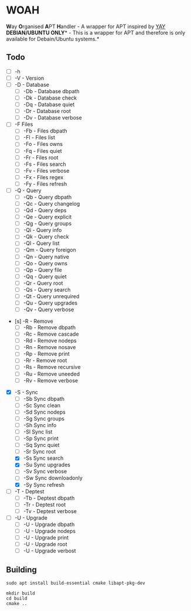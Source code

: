 # WOAH
**W**ay **O**rganised **A**PT **H**andler - A wrapper for APT inspired by [YAY](https://github.com/Jguer/yay/)
**DEBIAN/UBUNTU ONLY*** - This is a wrapper for APT and therefore is only available for Debain/Ubuntu systems.*

## Todo
- [ ] -h
- [ ] -V - Version
- [ ] -D - Database
	- [ ] -Db - Database dbpath
	- [ ] -Dk - Database check
	- [ ] -Dq - Database quiet
	- [ ] -Dr - Database root
	- [ ] -Dv - Database verbose
- [ ] -F Files
	- [ ] -Fb - Files dbpath
	- [ ] -Fl - Files list
	- [ ] -Fo - Files owns
	- [ ] -Fq - Files quiet
	- [ ] -Fr - Files root
	- [ ] -Fs - Files search
	- [ ] -Fv - Files verbose
	- [ ] -Fx - Files regex
	- [ ] -Fy - Files refresh
- [ ] -Q - Query
	- [ ] -Qb - Query dbpath
	- [ ] -Qc - Query changelog
	- [ ] -Qd - Query deps
	- [ ] -Qe - Query explicit
	- [ ] -Qg - Query groups
	- [ ] -Qi - Query info
	- [ ] -Qk - Query check
	- [ ] -Ql - Query list
	- [ ] -Qm - Query foreigon
	- [ ] -Qn - Query native
	- [ ] -Qo - Query owns
	- [ ] -Qp - Query file
	- [ ] -Qq - Query quiet
	- [ ] -Qr - Query root
	- [ ] -Qs - Query search
	- [ ] -Qt - Query unrequired
	- [ ] -Qu - Query upgrades
	- [ ] -Qv - Query verbose
- [s] -R - Remove
	- [ ] -Rb - Remove dbpath
	- [ ] -Rc - Remove cascade
	- [ ] -Rd - Remove nodeps
	- [ ] -Rn - Remove nosave
	- [ ] -Rp - Remove print
	- [ ] -Rr - Remove root
	- [ ] -Rs - Remove recursive
	- [ ] -Ru - Remove uneeded
	- [ ] -Rv - Remove verbose
- [x] -S - Sync
	- [ ] -Sb Sync dbpath
	- [ ] -Sc Sync clean
	- [ ] -Sd Sync nodeps
	- [ ] -Sg Sync groups
	- [ ] -Sh Sync info
	- [ ] -Sl Sync list
	- [ ] -Sp Sync print
	- [ ] -Sq Sync quiet
	- [ ] -Sr Sync root
	- [x] -Ss Sync search
	- [x] -Su Sync upgrades
	- [ ] -Sv Sync verbose
	- [ ] -Sw Sync downloadonly
	- [x] -Sy Sync refresh
- [ ] -T - Deptest
	- [ ] -Tb - Deptest dbpath
	- [ ] -Tr - Deptest root
	- [ ] -Tv - Deptest verbose
- [ ] -U - Upgrade
	- [ ] -U - Upgrade dbpath
	- [ ] -U - Upgrade nodeps
	- [ ] -U - Upgrade print
	- [ ] -U - Upgrade root
	- [ ] -U - Upgrade verbost

## Building
```
sudo apt install build-essential cmake libapt-pkg-dev
```
```
mkdir build
cd build
cmake ..
```
